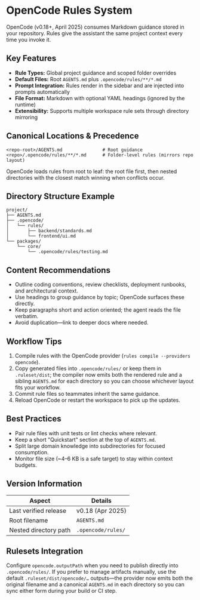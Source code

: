 # OpenCode Rules System

OpenCode (v0.18+, April 2025) consumes Markdown guidance stored in your repository. Rules give the assistant the same project context every time you invoke it.

## Key Features

- **Rule Types:** Global project guidance and scoped folder overrides
- **Default Files:** Root `AGENTS.md` plus `.opencode/rules/**/*.md`
- **Prompt Integration:** Rules render in the sidebar and are injected into prompts automatically
- **File Format:** Markdown with optional YAML headings (ignored by the runtime)
- **Extensibility:** Supports multiple workspace rule sets through directory mirroring

## Canonical Locations & Precedence

```text
<repo-root>/AGENTS.md               # Root guidance
<repo>/.opencode/rules/**/*.md      # Folder-level rules (mirrors repo layout)
```

OpenCode loads rules from root to leaf: the root file first, then nested directories with the closest match winning when conflicts occur.

## Directory Structure Example

```text
project/
├── AGENTS.md
├── .opencode/
│   └── rules/
│       ├── backend/standards.md
│       └── frontend/ui.md
└── packages/
    └── core/
        └── .opencode/rules/testing.md
```

## Content Recommendations

- Outline coding conventions, review checklists, deployment runbooks, and architectural context.
- Use headings to group guidance by topic; OpenCode surfaces these directly.
- Keep paragraphs short and action oriented; the agent reads the file verbatim.
- Avoid duplication—link to deeper docs where needed.

## Workflow Tips

1. Compile rules with the OpenCode provider (`rules compile --providers opencode`).
2. Copy generated files into `.opencode/rules/` or keep them in `.ruleset/dist`; the compiler now emits both the rendered rule and a sibling `AGENTS.md` for each directory so you can choose whichever layout fits your workflow.
3. Commit rule files so teammates inherit the same guidance.
4. Reload OpenCode or restart the workspace to pick up the updates.

## Best Practices

- Pair rule files with unit tests or lint checks where relevant.
- Keep a short "Quickstart" section at the top of `AGENTS.md`.
- Split large domain knowledge into subdirectories for focused consumption.
- Monitor file size (~4–6 KB is a safe target) to stay within context budgets.

## Version Information

| Aspect                | Details             |
| --------------------- | ------------------- |
| Last verified release | v0.18 (Apr 2025)    |
| Root filename         | `AGENTS.md`         |
| Nested directory path | `.opencode/rules/`  |

## Rulesets Integration

Configure `opencode.outputPath` when you need to publish directly into `.opencode/rules/`. If you prefer to manage artifacts manually, use the default `.ruleset/dist/opencode/…` outputs—the provider now emits both the original filename and a canonical `AGENTS.md` in each directory so you can sync either form during your build or CI step.
